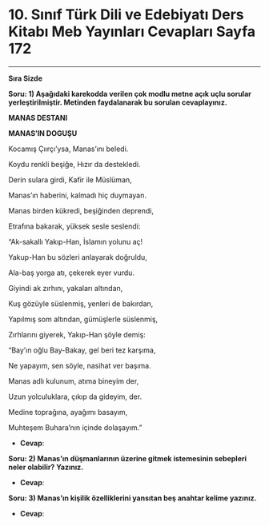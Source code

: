 # 10. Sınıf Türk Dili ve Edebiyatı Ders Kitabı Meb Yayınları Cevapları Sayfa 172

---

**Sıra Sizde**

**Soru: 1) Aşağıdaki karekodda verilen çok modlu metne açık uçlu sorular yerleştirilmiştir. Metinden faydalanarak bu sorulan cevaplayınız.**

**MANAS DESTANI**

**MANAS’IN DOGUŞU**

Kocamış Çıırçı’ysa, Manas’ını beledi.

 Koydu renkli beşiğe, Hızır da destekledi.

 Derin sulara girdi, Kafir ile Müslüman,

 Manas’ın haberini, kalmadı hiç duymayan.

 Manas birden kükredi, beşiğinden deprendi,

 Etrafına bakarak, yüksek sesle seslendi:

 “Ak-sakallı Yakıp-Han, İslamın yolunu aç!

Yakup-Han bu sözleri anlayarak doğruldu,

 Ala-baş yorga atı, çekerek eyer vurdu.

 Giyindi ak zırhını, yakaları altından,

 Kuş gözüyle süslenmiş, yenleri de bakırdan,

 Yapılmış som altından, gümüşlerle süslenmiş,

 Zırhlarını giyerek, Yakıp-Han şöyle demiş:

 “Bay’ın oğlu Bay-Bakay, gel beri tez karşıma,

 Ne yapayım, sen söyle, nasihat ver başıma.

 Manas adlı kulunum, atıma bineyim der,

 Uzun yolculuklara, çıkıp da gideyim, der.

 Medine toprağına, ayağımı basayım,

 Muhteşem Buhara’nın içinde dolaşayım.”

-   **Cevap**:

**Soru: 2) Manas’ın düşmanlarının üzerine gitmek istemesinin sebepleri neler olabilir? Yazınız.**

-   **Cevap**:

**Soru: 3) Manas’ın kişilik özelliklerini yansıtan beş anahtar kelime yazınız.**

-   **Cevap**: